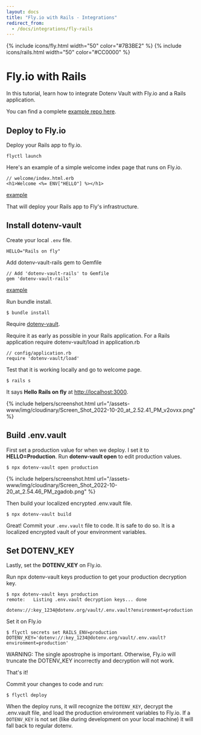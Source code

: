 ```yaml
---
layout: docs
title: "Fly.io with Rails - Integrations"
redirect_from:
  - /docs/integrations/fly-rails
---
```


{% include icons/fly.html width="50" color="#7B3BE2" %}
{% include icons/rails.html width="50" color="#CC0000" %}

# Fly.io with Rails

In this tutorial, learn how to integrate Dotenv Vault with Fly.io and a Rails application.

You can find a complete [example repo here](https://github.com/dotenv-org/integration-example-fly-rails).

## Deploy to Fly.io

Deploy your Rails app to fly.io.

```
flyctl launch
```

Here's an example of a simple welcome index page that runs on Fly.io.

```
// welcome/index.html.erb
<h1>Welcome <%= ENV["HELLO"] %></h1>
```
[example](https://github.com/dotenv-org/integration-example-fly-rails/blob/master/app/views/welcome/index.html.erb)

That will deploy your Rails app to Fly's infrastructure.

## Install dotenv-vault

Create your local `.env` file.

```
HELLO="Rails on fly"
```

Add dotenv-vault-rails gem to Gemfile
```
// Add 'dotenv-vault-rails' to Gemfile
gem 'dotenv-vault-rails'
```

[example](https://github.com/dotenv-org/integration-example-fly-rails/blob/8fdcf12cbd6b17adec2e6dfd5875bccf7e7d28a3/Gemfile#L5)

Run bundle install.

```
$ bundle install
```
Require [dotenv-vault](https://github.com/dotenv-org/dotenv-vault-ruby).

Require it as early as possible in your Rails application. For a Rails application require dotenv-vault/load in application.rb

```
// config/application.rb
require 'dotenv-vault/load'
```

Test that it is working locally and go to welcome page.

```
$ rails s
```

It says **Hello Rails on fly** at [http://localhost:3000](http://localhost:3000).

{% include helpers/screenshot.html url="/assets-www/img/cloudinary/Screen_Shot_2022-10-20_at_2.52.41_PM_v2ovxx.png" %}


## Build .env.vault

First set a production value for when we deploy. I set it to **HELLO=Production**. Run **dotenv-vault open** to edit production values.

```
$ npx dotenv-vault open production
```

{% include helpers/screenshot.html url="/assets-www/img/cloudinary/Screen_Shot_2022-10-20_at_2.54.46_PM_zgadob.png" %}

Then build your localized encrypted .env.vault file.

```
$ npx dotenv-vault build
```

Great! Commit your `.env.vault` file to code. It is safe to do so. It is a localized encrypted vault of your environment variables.

## Set DOTENV_KEY

Lastly, set the **DOTENV_KEY** on Fly.io.

Run npx dotenv-vault keys production to get your production decryption key.

```
$ npx dotenv-vault keys production
remote:   Listing .env.vault decryption keys... done

dotenv://:key_1234@dotenv.org/vault/.env.vault?environment=production
```

Set it on Fly.io

```
$ flyctl secrets set RAILS_ENV=production DOTENV_KEY='dotenv://:key_1234@dotenv.org/vault/.env.vault?environment=production'
```

WARNING: The single apostrophe is important. Otherwise, Fly.io will truncate the DOTENV_KEY incorrectly and decryption will not work.

That's it!

Commit your changes to code and run:

```
$ flyctl deploy
```

When the deploy runs, it will recognize the `DOTENV_KEY`, decrypt the .env.vault file, and load the production environment variables to Fly.io. If a `DOTENV_KEY` is not set (like during development on your local machine) it will fall back to regular dotenv.
